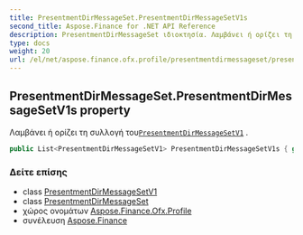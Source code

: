 ```yaml
---
title: PresentmentDirMessageSet.PresentmentDirMessageSetV1s
second_title: Aspose.Finance for .NET API Reference
description: PresentmentDirMessageSet ιδιοκτησία. Λαμβάνει ή ορίζει τη συλλογή τουPresentmentDirMessageSetV1 .
type: docs
weight: 20
url: /el/net/aspose.finance.ofx.profile/presentmentdirmessageset/presentmentdirmessagesetv1s/
---
```

## PresentmentDirMessageSet.PresentmentDirMessageSetV1s property

Λαμβάνει ή ορίζει τη συλλογή του[`PresentmentDirMessageSetV1`](../../presentmentdirmessagesetv1/) .

```csharp
public List<PresentmentDirMessageSetV1> PresentmentDirMessageSetV1s { get; set; }
```

### Δείτε επίσης

* class [PresentmentDirMessageSetV1](../../presentmentdirmessagesetv1/)
* class [PresentmentDirMessageSet](../)
* χώρος ονομάτων [Aspose.Finance.Ofx.Profile](../../presentmentdirmessageset/)
* συνέλευση [Aspose.Finance](../../../)


